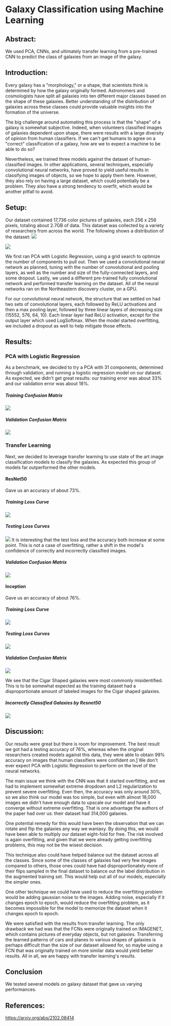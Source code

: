 # Galaxy Classification using Machine Learning

## Abstract:
We used PCA, CNNs, and ultimately transfer learning from a pre-trained CNN to predict the class of galaxies from an image of the galaxy. 

## Introduction:
Every galaxy has a "morphology," or a shape, that scientists think is determined by how the galaxy originally formed. Astronomers and cosmologists have split all galaxies into ten different major classes based on the shape of these galaxies. Better understanding of the distribution of galaxies across these classes could provide valuable insights into the formation of the universe. 

The big challenge around automating this process is that the "shape" of a galaxy is somewhat subjective. Indeed, when volunteers classified images of galaxies dependent upon shape, there were results with a large diversity of opinion from human classifiers. If we can't get humans to agree on a "correct" classification of a galaxy, how are we to expect a machine to be able to do so?

Nevertheless, we trained three models against the dataset of human-classified images. In other applications, several techniques, especially convolutional neural networks, have proved to yield useful results in classifying images of objects, so we hope to apply them here. However, they also rely on having a large dataset, which could potentially be a problem. They also have a strong tendency to overfit, which would be another pitfall to avoid.


## Setup:
Our dataset contained 17,736 color pictures of galaxies, each 256 x 256 pixels, totaling about 2.7GB of data. This dataset was collected by a variety of researchers from across the world. The following shows a distribution of the dataset:
![](https://i.imgur.com/Q3axAJ9.png)

![](https://i.imgur.com/2xobWRz.jpg)




We first ran PCA with Logistic Regression, using a grid search to optimize the number of components to pull out. Then we used a convolutional neural network as planned, tuning with the number of convolutional and pooling layers, as well as the number and size of the fully-connected layers, and some dropout. Lastly, we used a different pre-trained fully convolutional network and performed transfer learning on the dataset. All of the neural networks ran on the Northeastern discovery cluster, on a GPU.

For our convolutional neural network, the structure that we settled on had two sets of convolutional layers, each followed by ReLU activations and then a max pooling layer, followed by three linear layers of decreasing size (15552, 576, 64, 10). Each linear layer had ReLU activation, except for the output layer which used LogSoftmax. When the model started overfitting, we included a dropout as well to help mitigate those effects.









## Results:
### PCA with Logistic Regression
As a benchmark, we decided to try a PCA with 31 components, determined through validation, and running a logistic regression model on our dataset. As expected, we didn't get great results: our training error was about 33% and our validation error was about 18%.
##### Training Confusion Matrix
![](https://i.imgur.com/ycrugKg.png)
##### Validation Confusion Matrix
![](https://i.imgur.com/4xaXacr.png)

### Transfer Learning
Next, we decided to leverage transfer learning to use state of the art image classification models to classify the galaxies. As expected this group of models far outperformed the other models.

#### ResNet50
Gave us an accuracy of about 73%.
##### Training Loss Curve
![](https://i.imgur.com/dO0Plkk.png)
##### Testing Loss Curves
![](https://i.imgur.com/hurQD2y.png)
It is interesting that the test loss and the accuracy both increase at some point. This is not a case of overfitting, rather a shift in the model's confidence of correctly and incorrectly classified images.
##### Validation Confusion Matrix
![](https://i.imgur.com/U2TrUeL.png)

#### Inception
Gave us an accuracy of about 76%.
##### Training Loss Curve
![](https://i.imgur.com/qEY1Ylo.png)
##### Testing Loss Curves
![](https://i.imgur.com/L8FVlwc.png)
##### Validation Confusion Matrix
![](https://i.imgur.com/u1KF1BU.png)

We see that the Cigar Shaped galaxies were most commonly misidentified. This is to be somewhat expected as the training dataset had a disproportionate amount of labeled images for the Cigar shaped galaxies.

##### Incorrectly Classified Galaxies by Resnet50
![](https://i.imgur.com/sY3j7TT.png)



## Discussion:
Our results were great but there is room for improvement. The best result we got had a testing accuracy of 76%, whereas when the original researchers created models against this data, they were able to obtain 99% accuracy on images that human classifiers were confident on.[1] We don't ever expect PCA with Logistic Regression to perform on the level of the neural networks. 

The main issue we think with the CNN was that it started overfitting, and we had to implement somewhat extreme dropdown and L2 regularization to prevent severe overfitting. Even then, the accuracy was only around 30%, so we also think our model was too simple, but even with almost 18,000 images we didn't have enough data to upscale our model and have it converge without extreme overfitting. That is one advantage the authors of the paper had over us: their dataset had 314,000 galaxies. 

One potential remedy for this would have been the observation that we can rotate and flip the galaxies any way we wanlaxy. By doing this, we would have been able to multiply our dataset eight-fold for free. The risk involved is again overfitting, and given that we were already getting overfitting problems, this may not be the wisest decision.

This technique also could have helped balance out the dataset across all the classes. Since some of the classes of galaxies had very few images compared to others, those ones could have had disproportionately more of their flips sampled in the final dataset to balance out the label distribution in the augmented training set. This would help out all of our models, especially the simpler ones.

One other technique we could have used to reduce the overfitting problem would be adding gaussian noise to the images. Adding noise, especially if it changes epoch to epoch, would reduce the overfitting problem, as it becomes impossible for the model to memorize the dataset when it changes epoch to epoch.

We were satisfied with the results from transfer learning. The only drawback we had was that the FCNs were originally trained on IMAGENET, which contains pictures of everyday objects, but not galaxies. Transferring the learned patterns of cars and planes to various shapes of galaxies is perhaps difficult than the size of our dataset allowed for, so maybe using a FCN that was originally trained on more similar data would yield better results. All in all, we are happy with transfer learning's results.

## Conclusion
We tested several models on galaxy dataset that gave us varying performances.

## References:
[1]: https://arxiv.org/abs/2102.08414 
https://arxiv.org/abs/2102.08414 

